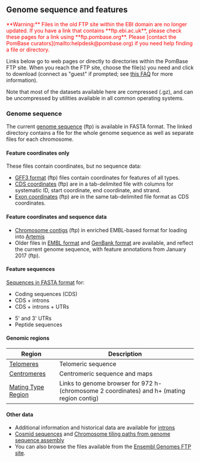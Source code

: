 ## Genome sequence and features

<div style="color: red">
**Warning:** Files in the old FTP site within the EBI domain are no
  longer updated. If you have a link that contains **ftp.ebi.ac.uk**,
  please check these pages for a link using
  **ftp.pombase.org**. Please [contact the PomBase
  curators](mailto:helpdesk@pombase.org) if you need help finding a
  file or directory.
</div>

Links below go to web pages or directly to directories within the
PomBase FTP site. When you reach the FTP site, choose the file(s) you
need and click to download (connect as "guest" if prompted; see [this
FAQ](faq/do-i-need-password-download-ftp-site) for more information).

Note that most of the datasets available here are compressed (.gz), and
can be uncompressed by utilities available in all common operating
systems.

### Genome sequence

The current [genome sequence](ftp://ftp.pombase.org/pombe/genome_sequence_and_features/genome_sequence/) (ftp)
is available in FASTA format. The linked directory contains a file for
the whole genome sequence as well as separate files for each
chromosome.

#### Feature coordinates only

These files contain coordinates, but no sequence data:

-   [GFF3 format](ftp://ftp.pombase.org/pombe/genome_sequence_and_features/gff3/) (ftp)
    files contain coordinates for features of all types.
-   [CDS coordinates](ftp://ftp.pombase.org/pombe/genome_sequence_and_features/CDS_Coordinates/) (ftp) are in a tab-delimited file with columns for systematic ID, start coordinate, end coordinate, and strand.
-   [Exon coordinates](ftp://ftp.pombase.org/pombe/genome_sequence_and_features/Exon_Coordinates/) (ftp) are in the same tab-delimited file format as CDS coordinates.

#### Feature coordinates and sequence data

-   [Chromosome contigs](ftp://ftp.pombase.org/pombe/genome_sequence_and_features/artemis_files/) (ftp)
    in enriched EMBL-based format for loading into
    [Artemis](http://www.sanger.ac.uk/resources/software/artemis/)
-   Older files in [EMBL format](ftp://ftp.pombase.org/pombe/genome_sequence_and_features/OLD/20170906/embl/)
    and [GenBank format](ftp://ftp.pombase.org/pombe/genome_sequence_and_features/OLD/20170906/genbank/)
    are available, and reflect the current genome sequence, with feature annotations from January 2017 (ftp).

<!-- put this between the two existing lines above:
-   [Manually curated LTRs]() in GFF3 format
-->

#### Feature sequences

[Sequences in FASTA format](ftp://ftp.pombase.org/pombe/genome_sequence_and_features/feature_sequences/) for:

-   Coding sequences (CDS)
-   CDS + introns
-   CDS + introns + UTRs
<!-- -   Introns -->
-   5' and 3' UTRs
-   Peptide sequences
<!-- -   Non-coding RNA genes -->

#### Genomic regions

Region|Description
------|-----------
[Telomeres](status/telomeres)|Telomeric sequence
[Centromeres](status/centromeres)|Centromeric sequence and maps
[Mating Type Region](status/mating-type-region)|Links to genome browser for 972 h- (chromosome 2 coordinates) and h+ (mating region contig)

#### Other data

-   Additional information and historical data are available for [introns](downloads/intron-data)
-   [Cosmid sequences](ftp://ftp.pombase.org/Archived_directories/Cosmid_sequences/) and [Chromosome tiling paths from genome sequence assembly](ftp://ftp.pombase.org/Archived_directories/Cosmid_assembly_data/)
-   You can also browse the files available from the [Ensembl Genomes FTP
site](ftp://ftp.ensemblgenomes.org/pub/current/fungi/).
